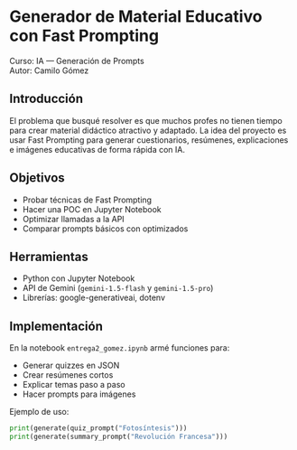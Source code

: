 # Generador de Material Educativo con Fast Prompting

Curso: IA — Generación de Prompts  
Autor: Camilo Gómez  

## Introducción
El problema que busqué resolver es que muchos profes no tienen tiempo para crear material didáctico atractivo y adaptado. La idea del proyecto es usar Fast Prompting para generar cuestionarios, resúmenes, explicaciones e imágenes educativas de forma rápida con IA.  

## Objetivos
- Probar técnicas de Fast Prompting  
- Hacer una POC en Jupyter Notebook  
- Optimizar llamadas a la API  
- Comparar prompts básicos con optimizados  

## Herramientas
- Python con Jupyter Notebook  
- API de Gemini (`gemini-1.5-flash` y `gemini-1.5-pro`)  
- Librerías: google-generativeai, dotenv  

## Implementación
En la notebook `entrega2_gomez.ipynb` armé funciones para:  
- Generar quizzes en JSON  
- Crear resúmenes cortos  
- Explicar temas paso a paso  
- Hacer prompts para imágenes  

Ejemplo de uso:
```python
print(generate(quiz_prompt("Fotosíntesis")))
print(generate(summary_prompt("Revolución Francesa")))
